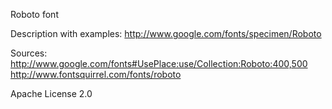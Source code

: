 Roboto font

Description with examples:
http://www.google.com/fonts/specimen/Roboto

Sources:
http://www.google.com/fonts#UsePlace:use/Collection:Roboto:400,500
http://www.fontsquirrel.com/fonts/roboto

Apache License 2.0
